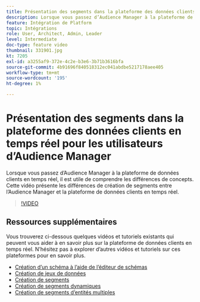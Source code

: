 ```yaml
---
title: Présentation des segments dans la plateforme des données clients en temps réel pour les utilisateurs d’Audience Manager
description: Lorsque vous passez d’Audience Manager à la plateforme de données clients en temps réel, il est utile de comprendre les différences de concepts. Cette vidéo présente les différences de création de segments entre l’Audience Manager et la plateforme de données clients en temps réel.
feature: Intégration de Platform
topic: Intégrations
role: User, Architect, Admin, Leader
level: Intermediate
doc-type: feature video
thumbnail: 331901.jpg
kt: 7205
exl-id: a3255af9-372e-4c2e-b3e6-3b71b3616bfa
source-git-commit: 4b91696f840518312ec041abdbe5217178aee405
workflow-type: tm+mt
source-wordcount: '195'
ht-degree: 1%

---
```


# Présentation des segments dans la plateforme des données clients en temps réel pour les utilisateurs d’Audience Manager

Lorsque vous passez d’Audience Manager à la plateforme de données clients en temps réel, il est utile de comprendre les différences de concepts. Cette vidéo présente les différences de création de segments entre l’Audience Manager et la plateforme de données clients en temps réel.

>[!VIDEO](https://video.tv.adobe.com/v/331901/?quality=12&learn=on)

## Ressources supplémentaires

Vous trouverez ci-dessous quelques vidéos et tutoriels existants qui peuvent vous aider à en savoir plus sur la plateforme de données clients en temps réel. N’hésitez pas à explorer d’autres vidéos et tutoriels sur ces plateformes pour en savoir plus.

* [Création d’un schéma à l’aide de l’éditeur de schémas](https://experienceleague.adobe.com/docs/experience-platform/xdm/tutorials/create-schema-ui.html?lang=en#getting-started)
* [Création de jeux de données](https://experienceleague.adobe.com/docs/platform-learn/getting-started-for-data-architects-and-data-engineers/create-datasets.html?lang=en#permissions-required)
* [Création de segments](https://experienceleague.adobe.com/docs/platform-learn/tutorials/segments/create-segments.html?lang=en#segments)
* [Création de segments dynamiques](https://experienceleague.adobe.com/docs/platform-learn/tutorials/segments/create-dynamic-segments.html?lang=en#segments)
* [Création de segments d’entités multiples](https://experienceleague.adobe.com/docs/platform-learn/tutorials/segments/create-multi-entity-segments.html?lang=en#segments)
